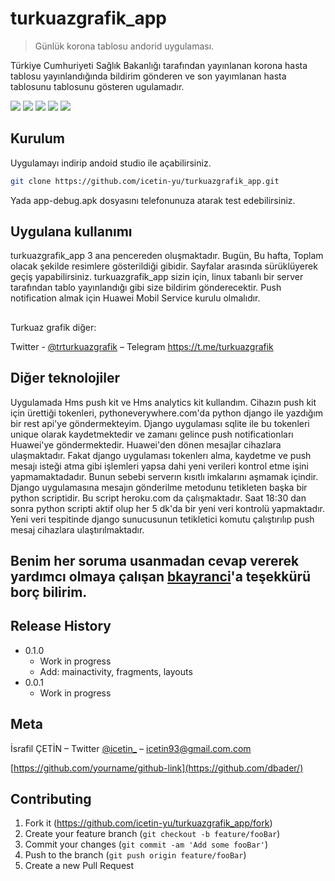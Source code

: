 # turkuazgrafik_app
> Günlük korona tablosu andorid uygulaması.



Türkiye Cumhuriyeti Sağlık Bakanlığı tarafından yayınlanan korona hasta tablosu yayınlandığında bildirim gönderen ve son yayımlanan hasta tablosunu tablosunu gösteren ugulamadır. 

![](covidapp_1.png) ![](covidapp_2.png) ![](covidapp_3.png) ![](covidapp_4.png) ![](covidapp_5.png)

## Kurulum

Uygulamayı indirip andoid studio ile açabilirsiniz.
```sh
git clone https://github.com/icetin-yu/turkuazgrafik_app.git
```
Yada app-debug.apk dosyasını telefonunuza atarak test edebilirsiniz.


## Uygulana kullanımı

turkuazgrafik_app 3 ana pencereden oluşmaktadır. Bugün, Bu hafta, Toplam olacak şekilde resimlere gösterildiği gibidir. Sayfalar arasında sürüklüyerek geçiş yapabilirsiniz.
turkuazgrafik_app sizin için, linux tabanlı bir server tarafından tablo yayınlandığı gibi size bildirim gönderecektir.
Push notification almak için Huawei Mobil Service kurulu olmalıdır.

##
Turkuaz grafik diğer:

Twitter - [@trturkuazgrafik](https://twitter.com/trturkuazgrafik) – Telegram https://t.me/turkuazgrafik


## Diğer teknolojiler
Uygulamada Hms push kit ve Hms analytics kit kullandım. 
Cihazın push kit için ürettiği tokenleri, pythoneverywhere.com'da python django ile yazdığım bir rest api'ye göndermekteyim.
Django uygulaması sqlite ile bu tokenleri unique olarak kaydetmektedir ve zamanı gelince push notificationları Huawei'ye göndermektedir. Huawei'den dönen mesajlar cihazlara ulaşmaktadır.
Fakat django uygulaması tokenlerı alma, kaydetme ve push mesajı isteği atma gibi işlemleri yapsa dahi yeni verileri kontrol etme işini yapmamaktadadır. Bunun sebebi serverın kısıtlı imkalarını aşmamak içindir.
Django uygulamasına mesajın gönderilme metodunu tetikleten başka bir python scriptidir. Bu script heroku.com da çalışmaktadır. Saat 18:30 dan sonra python scripti aktif olup her 5 dk'da bir yeni veri kontrolü yapmaktadır. 
Yeni veri tespitinde django sunucusunun tetikletici komutu çalıştırılıp push mesaj cihazlara ulaştırılmaktadır.  

## Benim her soruma usanmadan cevap vererek yardımcı olmaya çalışan [bkayranci](https://github.com/bkayranci)'a teşekkürü borç bilirim.



## Release History

* 0.1.0
    * Work in progress
    * Add: mainactivity, fragments, layouts
* 0.0.1
    * Work in progress

## Meta

İsrafil ÇETİN – Twitter [@icetin_](https://twitter.com/icetin_) – icetin93@gmail.com.com


[https://github.com/yourname/github-link](https://github.com/dbader/)

## Contributing

1. Fork it (<https://github.com/icetin-yu/turkuazgrafik_app/fork>)
2. Create your feature branch (`git checkout -b feature/fooBar`)
3. Commit your changes (`git commit -am 'Add some fooBar'`)
4. Push to the branch (`git push origin feature/fooBar`)
5. Create a new Pull Request


